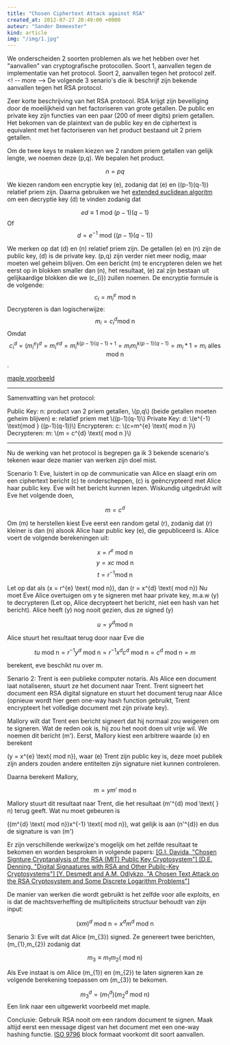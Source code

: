 ```yaml
---
title: "Chosen Ciphertext Attack against RSA"
created_at: 2012-07-27 20:49:00 +0000
auteur: "Sander Demeester"
kind: article
img: "/img/1.jpg"
---
```

We onderscheiden 2 soorten problemen als we het hebben over het "aanvallen" van cryptografische protocollen. 
Soort 1, aanvallen tegen de implementatie van het protocol. 
Soort 2, aanvallen tegen het protocol zelf. 
<! -- more -->
De volgende 3 senario's die ik beschrijf zijn bekende aanvallen tegen het RSA protocol.

Zeer korte beschrijving van het RSA protocol.
RSA krijgt zijn beveiliging door de moeilijkheid van het factoriseren van grote getallen. De public en private key zijn functies van een paar (200 of meer digits) priem getallen. Het bekomen van de plaintext van de public key en de ciphertext is equivalent met het factoriseren van het product bestaand uit 2 priem getallen.

Om de twee keys te maken kiezen we 2 random priem getallen van gelijk lengte, we noemen deze \(p,q\). We bepalen het product.

$$n = pq$$

We kiezen random een encryptie key \(e\), zodanig dat \(e\) en \((p-1)(q-1)\) relatief priem zijn. 
Daarna gebruiken we het <a href="http://en.wikipedia.org/wiki/Extended_Euclidean_algorithm">extended euclidean algoritm</a> om een decryptie key \(d\) te vinden zodanig dat

$$ed \equiv 1 \text{ mod } (p-1)(q-1)$$
Of
$$d = e^{-1} \text{ mod } ((p-1)(q-1))$$

We merken op dat \(d\) en \(n\) relatief priem zijn.  De getallen \(e\) en \(n\) zijn de public key, \(d\) is de private key. \(p,q\) zijn verder niet meer nodig, maar moeten wel geheim blijven.
Om een bericht \(m\) te encrypteren delen we het eerst op in blokken smaller dan \(n\), het resultaat, \(e\) zal zijn bestaan uit gelijkaardige blokken die we \(c_{i}\) zullen noemen.
De encryptie formule is de volgende:
$$c_{i} = m_{i}^{e} \text{ mod n }$$
Decrypteren is dan logischerwijze:
$$m_{i} = c_{i}^{d} \text{mod n}$$
Omdat
$$c_{i}^{d}=(m_{i}^{e})^{d} = m_{i}^{ed}=m_{i}^{k(p-1)(q-1)+1} = m_{i}m_{i}^{k(p-1)(q-1)} = m_{i}*1=m_{i} \text{ alles mod n}$$.

<a href="http://sanderdemeester.be/maple/RSA-example.mw">maple voorbeeld</a>

<hr>
Samenvatting van het protocol:
<p>
Public Key:
n: product van 2 priem getallen, \(p,q\) (beide getallen moeten geheim blijven)
e: relatief priem met \((p-1)(q-1)\)
Private Key:
d: \(e^{-1} \text{mod } ((p-1)(q-1))\)
Encrypteren:
c: \(c=m^{e} \text{ mod n }\)
Decrypteren:
m: \(m = c^{d} \text{ mod n }\)
<hr>

Nu de werking van het protocol is begrepen ga ik 3 bekende scenario's tekenen waar deze manier van werken zijn doel mist. 

Scenario 1: 
Eve, luistert in op de communicatie van Alice en slaagt erin om een ciphertext bericht \(c\) te onderscheppen, \(c\) is geëncrypteerd met Alice haar public key. Eve wilt het bericht kunnen lezen. 
Wiskundig uitgedrukt wilt Eve het volgende doen,

$$m = c^{d}$$

Om \(m\) te herstellen kiest Eve eerst een random getal \(r\), zodanig dat \(r\) kleiner is dan \(n\) alsook Alice haar public key \(e\), die gepubliceerd is.
Alice voert de volgende berekeningen uit:

$$x = r^{e} \text{ mod n}$$
$$y = xc \text{ mod n}$$
$$t = r^{-1} \text{mod n}$$

Let op dat als \(x = r^{e} \text{ mod n}\), dan \(r = x^{d} \text{ mod n}\)
Nu moet Eve Alice overtuigen om y te signeren met haar private key, m.a.w \(y\) te decrypteren (Let op, Alice decrypteert het bericht, niet een hash van het bericht). Alice heeft \(y\) nog nooit gezien, dus ze signed \(y\)

$$u = y^{d} \text{mod n}$$

Alice stuurt het resultaat terug door naar Eve die 

$$tu \text{ mod n}  = r^{-1}y^{d} \text{ mod n} = r^{-1}x^{d}c^{d} \text{ mod n} = c^{d} \text{ mod n} = m$$

berekent, eve beschikt nu over m.

Senario 2:
Trent is een publieke computer notaris. Als Alice een document laat notaliseren, stuurt ze het document naar Trent. Trent signeert het document een RSA digital signature en stuurt het 
document terug naar Alice (opnieuw wordt hier geen one-way hash function gebruikt, Trent encrypteert het volledige document met zijn private key).

Mallory wilt dat Trent een bericht signeert dat hij normaal zou weigeren om te signeren. Wat de reden ook is, hij zou het nooit doen uit vrije wil. We noemen dit bericht \(m'\).
Eerst, Mallory kiest een arbitrere waarde \(x\) en berekent 

\(y = x^{e} \text{ mod n}\), waar \(e\) Trent zijn public key is, deze moet publiek zijn anders zouden andere entiteiten zijn signature niet kunnen controleren.

Daarna berekent Mallory,

$$m = ym' \text{ mod n}$$

Mallory stuurt dit resultaat naar Trent, die het resultaat \(m'^{d} mod \text{ } n\) terug geeft. Wat nu moet gebeuren is

\((m^{d} \text{ mod n})x^{-1} \text{ mod n}\), wat gelijk is aan \(n'^{d}\) en dus de signature is van \(m'\)

Er zijn verschillende werkwijze's mogelijk om het zelfde resultaat te bekomen en worden besproken in volgende papers: 
<a href="http://www.dtc.umn.edu/~odlyzko/doc/arch/rsa.attack.pdf">[G.I. Davida, "Chosen Signture Cryptanalysis of the RSA (MIT) Public Key Cryptosystem"] </a>
<a href="faculty.nps.edu/dedennin/publications/digitalsigsrsa.pdf">[D.E. Denning, "Digital Signaatures with RSA and Other Pubilc-Key Cryptosystems"] </a>
<a href="http://wenku.baidu.com/view/78bfd93767ec102de2bd89e3.html">[Y. Desmedt and A.M. Odlykzo, "A Chosen Text Attack on the RSA Cryptosystem and Some Discrete Logarithm Problems"] </a>

De manier van werken die wordt gebruikt is het zelfde voor alle exploits, en is dat de machtsverheffing de multipliciteits structuur behoudt van zijn input:

$$(xm)^{d} \text{ mod n} = x^{d}m^{d} \text{ mod n}$$

Senario 3:
Eve wilt dat Alice \(m_{3}\) signed. Ze genereert twee berichten, \(m_{1},m_{2}\) zodanig dat

$$m_{3} \equiv m_{1}m_{2} (\text{ mod n})$$

Als Eve instaat is om Alice \(m_{1}\) en \(m_{2}\) te laten signeren kan ze volgende berekening toepassen om \(m_{3}\) te bekomen.

$$m_{3}^{d} = (m_{1}^{d})(m_{2}^{d} \text{ mod n})$$
Een link naar een uitgewerkt voorbeeld met maple.

Conclusie: 
Gebruik RSA nooit om een random document te signen.
Maak altijd eerst een message digest van het document met een one-way hashing functie. <a href="http://www.iso.org/iso/iso_catalogue/catalogue_tc/catalogue_detail.htm?csnumber=35455">ISO 9796</a> block formaat voorkomt dit soort aanvallen.